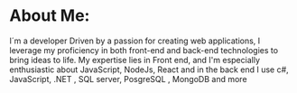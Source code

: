 #  About Me:
I´m a developer
Driven by a passion for creating web applications, I leverage my proficiency in both front-end and back-end technologies to bring ideas to life. My expertise lies in Front end, and I'm especially enthusiastic about JavaScript, NodeJs, React and in the back end I use c#, JavaScript, .NET , SQL server, PosgreSQL , MongoDB and more


